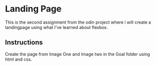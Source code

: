 # Landing Page
This is the second assignment from the odin project where i will create a landingpage using what I've learned about flexbox.

## Instructions
Create the page from Image One and Image two in the Goal folder using html and css.